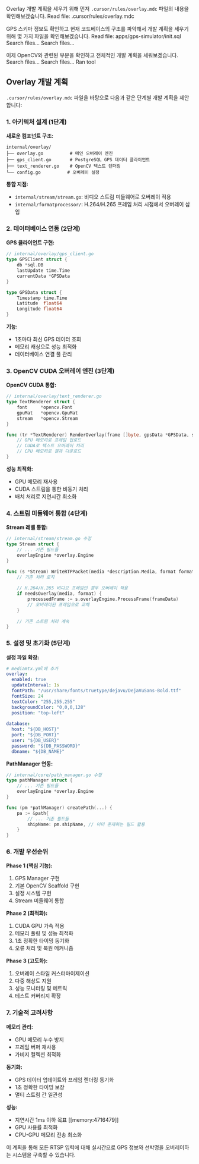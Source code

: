 Overlay 개발 계획을 세우기 위해 먼저 `.cursor/rules/overlay.mdc` 파일의 내용을 확인해보겠습니다.
Read file: .cursor/rules/overlay.mdc

GPS 스키마 정보도 확인하고 현재 코드베이스의 구조를 파악해서 개발 계획을 세우기 위해 몇 가지 파일을 확인해보겠습니다.
Read file: apps/gps-simulator/init.sql
Search files...
Search files...

이제 OpenCV와 관련된 부분을 확인하고 전체적인 개발 계획을 세워보겠습니다.
Search files...
Search files...
Ran tool

## Overlay 개발 계획

`.cursor/rules/overlay.mdc` 파일을 바탕으로 다음과 같은 단계별 개발 계획을 제안합니다:

### 1. 아키텍처 설계 (1단계)

**새로운 컴포넌트 구조:**
```
internal/overlay/
├── overlay.go          # 메인 오버레이 엔진
├── gps_client.go       # PostgreSQL GPS 데이터 클라이언트
├── text_renderer.go    # OpenCV 텍스트 렌더링
└── config.go          # 오버레이 설정
```

**통합 지점:**
- `internal/stream/stream.go`: 비디오 스트림 미들웨어로 오버레이 적용
- `internal/formatprocessor/`: H.264/H.265 프레임 처리 시점에서 오버레이 삽입

### 2. 데이터베이스 연동 (2단계)

**GPS 클라이언트 구현:**
```go
// internal/overlay/gps_client.go
type GPSClient struct {
    db *sql.DB
    lastUpdate time.Time
    currentData *GPSData
}

type GPSData struct {
    Timestamp time.Time
    Latitude  float64
    Longitude float64
}
```

**기능:**
- 1초마다 최신 GPS 데이터 조회
- 메모리 캐싱으로 성능 최적화
- 데이터베이스 연결 풀 관리

### 3. OpenCV CUDA 오버레이 엔진 (3단계)

**OpenCV CUDA 통합:**
```go
// internal/overlay/text_renderer.go
type TextRenderer struct {
    font     *opencv.Font
    gpuMat   *opencv.GpuMat
    stream   *opencv.Stream
}

func (tr *TextRenderer) RenderOverlay(frame []byte, gpsData *GPSData, shipName string) ([]byte, error) {
    // GPU 메모리로 프레임 업로드
    // CUDA로 텍스트 오버레이 처리
    // CPU 메모리로 결과 다운로드
}
```

**성능 최적화:**
- GPU 메모리 재사용
- CUDA 스트림을 통한 비동기 처리
- 배치 처리로 지연시간 최소화

### 4. 스트림 미들웨어 통합 (4단계)

**Stream 레벨 통합:**
```go
// internal/stream/stream.go 수정
type Stream struct {
    // ... 기존 필드들
    overlayEngine *overlay.Engine
}

func (s *Stream) WriteRTPPacket(media *description.Media, format format.Format, pkt *rtp.Packet, ntp time.Time, pts int64) {
    // 기존 처리 로직
    
    // H.264/H.265 비디오 프레임인 경우 오버레이 적용
    if needsOverlay(media, format) {
        processedFrame := s.overlayEngine.ProcessFrame(frameData)
        // 오버레이된 프레임으로 교체
    }
    
    // 기존 스트림 처리 계속
}
```

### 5. 설정 및 초기화 (5단계)

**설정 파일 확장:**
```yaml
# mediamtx.yml에 추가
overlay:
  enabled: true
  updateInterval: 1s
  fontPath: "/usr/share/fonts/truetype/dejavu/DejaVuSans-Bold.ttf"
  fontSize: 24
  textColor: "255,255,255"
  backgroundColor: "0,0,0,128"
  position: "top-left"
  
database:
  host: "${DB_HOST}"
  port: "${DB_PORT}"
  user: "${DB_USER}"
  password: "${DB_PASSWORD}"
  dbname: "${DB_NAME}"
```

**PathManager 연동:**
```go
// internal/core/path_manager.go 수정
type pathManager struct {
    // ... 기존 필드들
    overlayEngine *overlay.Engine
}

func (pm *pathManager) createPath(...) {
    pa := &path{
        // ... 기존 필드들
        shipName: pm.shipName, // 이미 존재하는 필드 활용
    }
}
```

### 6. 개발 우선순위

**Phase 1 (핵심 기능):**
1. GPS Manager 구현
2. 기본 OpenCV Scaffold 구현
3. 설정 시스템 구현
4. Stream 미들웨어 통합

**Phase 2 (최적화):**
1. CUDA GPU 가속 적용
2. 메모리 풀링 및 성능 최적화
3. 1초 정확한 타이밍 동기화
4. 오류 처리 및 복원 메커니즘

**Phase 3 (고도화):**
1. 오버레이 스타일 커스터마이제이션
2. 다중 해상도 지원
3. 성능 모니터링 및 메트릭
4. 테스트 커버리지 확장

### 7. 기술적 고려사항

**메모리 관리:**
- GPU 메모리 누수 방지
- 프레임 버퍼 재사용
- 가비지 컬렉션 최적화

**동기화:**
- GPS 데이터 업데이트와 프레임 렌더링 동기화
- 1초 정확한 타이밍 보장
- 멀티 스트림 간 일관성

**성능:**
- 지연시간 1ms 이하 목표 [[memory:4716479]]
- GPU 사용률 최적화
- CPU-GPU 메모리 전송 최소화

이 계획을 통해 모든 RTSP 입력에 대해 실시간으로 GPS 정보와 선박명을 오버레이하는 시스템을 구축할 수 있습니다.